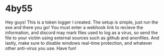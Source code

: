 # 4by55
Hey guys! This is a token logger I created. The setup is simple, just run the exe and there you go!
You must enter a webhook link to recieve the information, and discord may mark files used to log as a virus, so send the file to your victim using external sources such as github and anonfiles.
And lastly, make sure to disable windows real-time protection, and whatever other anti-virus you use. Have fun!
